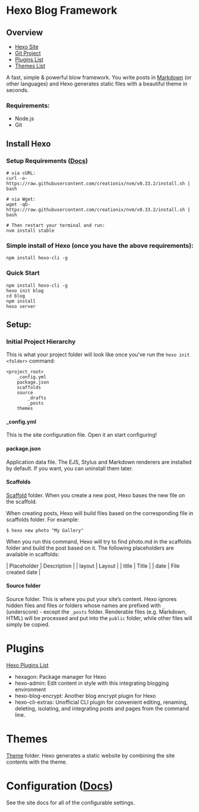 Hexo Blog Framework
===================
## Overview

  * [Hexo Site](https://hexo.io)
  * [Git Project](https://github.com/hexojs/hexo)
  * [Plugins List](https://hexo.io/plugins/)
  * [Themes List](https://hexo.io/themes/)



A fast, simple & powerful blow framework. You write posts in [Markdown](https://daringfireball.net/projects/markdown/) (or other languages) and Hexo generates static files with a beautiful theme in seconds.


### Requirements:

  * Node.js
  * Git


## Install Hexo

### Setup Requirements \([Docs](https://hex.io/docs/))

```
# via cURL:
curl -o- https://raw.githubusercontent.com/creationix/nvm/v0.33.2/install.sh | bash

# via Wget:
wget -qO- https://raw.githubusercontent.com/creationix/nvm/v0.33.2/install.sh | bash

# Then restart your terminal and run:
nvm install stable
```


### Simple install of Hexo (once you have the above requirements):
```
npm install hexo-cli -g
```



### Quick Start

```
npm install hexo-cli -g
hexo init blog
cd blog
npm install
hexo server
```


## Setup: [](https://hexo.io/docs/setup.html)




### Initial Project Hierarchy

This is what your project folder will look like once you've run the `hexo init <folder>` command:

```
<project_root>
    _config.yml
    package.json
    scaffolds
    source
        _drafts
        _posts
    themes

```

#### _config.yml

This is the site configuration file. Open it an start configuring!



#### package.json

Application data file. The EJS, Stylus and Markdown renderers are installed by default. If you want, you can uninstall them later.

#### Scaffolds

[Scaffold](https://hexo.io/docs/writing.html#Scaffolds) folder. When you create a new post, Hexo bases the new file on the scaffold.

When creating posts, Hexo will build files based on the corresponding file in scaffolds folder. For example:
```
$ hexo new photo "My Gallery"
```

When you run this command, Hexo will try to find photo.md in the scaffolds folder and build the post based on it. The following placeholders are available in scaffolds:



| Placeholder   |       Description     |
| layout        | Layout                |
| title         | Title                 |
| date          | File created date     |


#### Source folder
Source folder. This is where you put your site’s content. Hexo ignores hidden files and files or folders whose names are prefixed with `_` (underscore) - except the `_posts` folder. Renderable files (e.g. Markdown, HTML) will be processed and put into the `public` folder, while other files will simply be copied.





# Plugins
[Hexo Plugins List](https://hexo.io/plugins/)


  * hexagon: Package manager for Hexo
  * hexo-admin: Edit content in style with this integrating blogging environment
  * hexo-blog-encrypt: Another blog encrypt plugin for Hexo
  * hexo-cli-extras: Unofficial CLI plugin for convenient editing, renaming, deleting, isolating, and integrating posts and pages from the command line.




# Themes

[Theme](https://hexo.io/docs/themes.html) folder. Hexo generates a static website by combining the site contents with the theme.




# Configuration \([Docs](https://hexo.io/docs/configuration.html))
See the site docs for all of the configurable settings.


